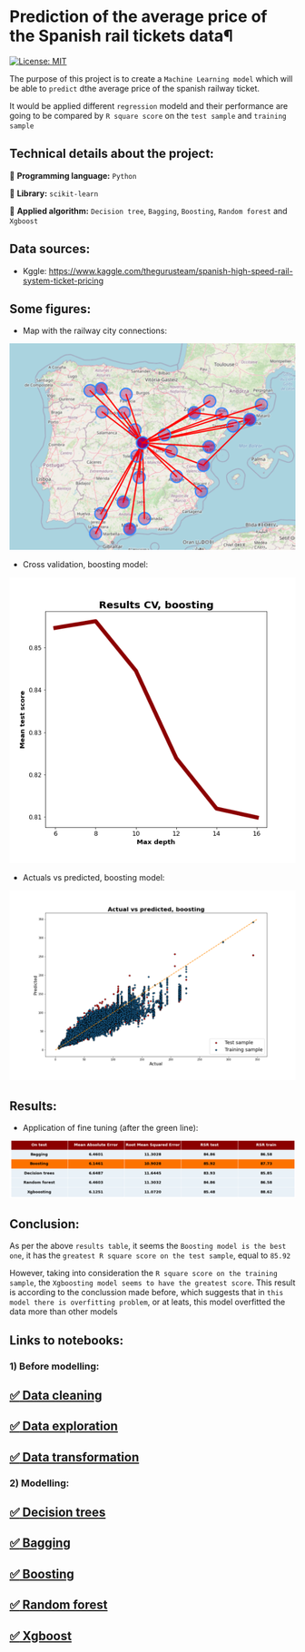 # Prediction of the average price of the Spanish rail tickets data¶

[![License: MIT](https://img.shields.io/badge/License-MIT-yellow.svg)](https://opensource.org/licenses/MIT) 

The purpose of this project is to create a `Machine Learning model` which will be able to `predict` dthe average price of the spanish railway ticket.

It would be applied different `regression` modeld and their performance are going to be compared by `R square score` on the `test sample` and `training sample`

## Technical details about the project:

 :round_pushpin: **Programming language:** `Python`

 :round_pushpin: **Library:** `scikit-learn`

 :round_pushpin: **Applied algorithm:** `Decision tree`, `Bagging`, `Boosting`, `Random forest` and `Xgboost`
 
## Data sources: 

- Kggle: https://www.kaggle.com/thegurusteam/spanish-high-speed-rail-system-ticket-pricing

## Some figures:

- Map with the railway city connections:

![alt text](https://github.com/lajobu/Renfe_pred_avg_price/blob/master/Before_modeling/Figures/Screenshot%202021-01-25%20at%2012.57.09.png)

- Cross validation, boosting model:

![alt text](https://github.com/lajobu/Renfe_pred_avg_price/blob/master/Modeling/Boosting/Figures/cv_boosting.png)

- Actuals vs predicted, boosting model:

![alt text](https://github.com/lajobu/Renfe_pred_avg_price/blob/master/Modeling/Boosting/Figures/cv_pred_err_boost.png)

## Results:

- Application of fine tuning (after the green line):

![alt text](https://github.com/lajobu/Renfe_pred_avg_price/blob/master/Results/table_results.png)

## Conclusion:

As per the above `results table`, it seems the `Boosting model is the best one`, it has the `greatest R square score on the test sample`, equal to `85.92`

However, taking into consideration the `R square score on the training sample`, the `Xgboosting model seems to have the greatest score`. This result is according to the conclussion made before, which suggests that in `this model there is overfitting problem`, or at leats, this model overfitted the data more than other models

## Links to notebooks:

### 1) Before modelling:

## [:white_check_mark: Data cleaning](https://github.com/lajobu/Renfe_pred_avg_price/blob/master/Before_modeling/1.Data_cleaning.ipynb)
## [:white_check_mark: Data exploration](https://github.com/lajobu/Renfe_pred_avg_price/blob/master/Before_modeling/2.Data_exploration.ipynb)
## [:white_check_mark: Data transformation](https://github.com/lajobu/Renfe_pred_avg_price/blob/master/Before_modeling/3.Data_transformation.ipynb)

### 2) Modelling:

## [:white_check_mark: Decision trees](https://github.com/lajobu/Renfe_pred_avg_price/blob/master/Modeling/Dec_tree/Dec_trees.ipynb)
## [:white_check_mark: Bagging](https://github.com/lajobu/Renfe_pred_avg_price/blob/master/Modeling/Bagging/Bagging.ipynb)
## [:white_check_mark: Boosting](https://github.com/lajobu/Renfe_pred_avg_price/blob/master/Modeling/Boosting/Boosting.ipynb)
## [:white_check_mark: Random forest](https://github.com/lajobu/Renfe_pred_avg_price/blob/master/Modeling/Ran_forest/Ran_forest.ipynb)
## [:white_check_mark: Xgboost](https://github.com/lajobu/Renfe_pred_avg_price/blob/master/Modeling/Xgbost/xgboost.ipynb)
